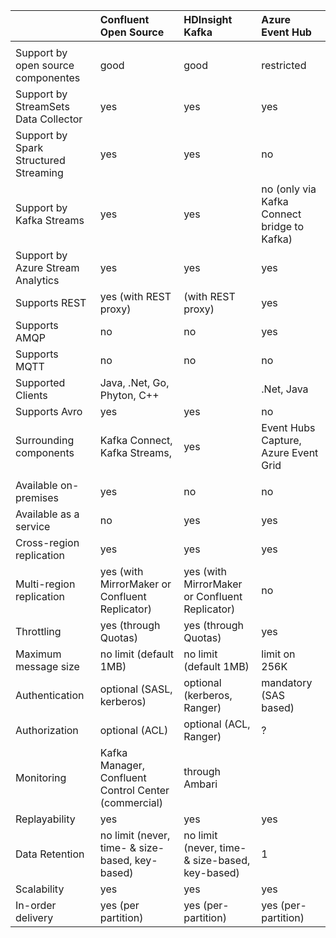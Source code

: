 |   | Confluent Open Source   | HDInsight Kafka | Azure Event Hub |
|:------------- |:---------------|:-------------|:-------------|
|              |         |            |               |
| Support by open source componentes | good | good      |            restricted |
| Support by StreamSets Data Collector | yes | yes      |            yes |
| Support by Spark Structured Streaming | yes | yes       |            no |
| Support by Kafka Streams | yes | yes       |  no (only via Kafka Connect bridge to Kafka) |
| Support by Azure Stream Analytics | yes | yes       |  yes |
| Supports REST | yes (with REST proxy)  | (with REST proxy) | yes |
| Supports AMQP | no  | no | yes |
| Supports MQTT | no  | no | no |
| Supported Clients       | Java, .Net, Go, Phyton, C++ | | .Net, Java |
| Supports Avro       | yes| yes | no |
| Surrounding components       | Kafka Connect, Kafka Streams, | yes | Event Hubs Capture, Azure Event Grid |
|              |         |            |               |
| Available on-premises | yes        | no |           no |
| Available as a service | no        | yes |       yes |
| Cross-region replication | yes | yes | yes | 
| Multi-region replication | yes (with MirrorMaker or Confluent Replicator) | yes (with MirrorMaker or Confluent Replicator) | no | 
| Throttling | yes (through Quotas) | yes (through Quotas) | yes | 
| Maximum message size | no limit (default 1MB) | no limit (default 1MB) | limit on 256K | 
| Authentication | optional (SASL, kerberos) | optional (kerberos, Ranger) | mandatory (SAS based) |
| Authorization | optional (ACL) | optional (ACL, Ranger) | ? |
| Monitoring | Kafka Manager, Confluent Control Center (commercial) | through Ambari |  |
| Replayability | yes | yes | yes |
| Data Retention | no limit (never, time- & size-based, key-based) | no limit  (never, time- & size-based, key-based) | 1|
| Scalability | yes | yes | yes |
| In-order delivery | yes (per partition) | yes (per-partition) | yes (per-partition) |

 